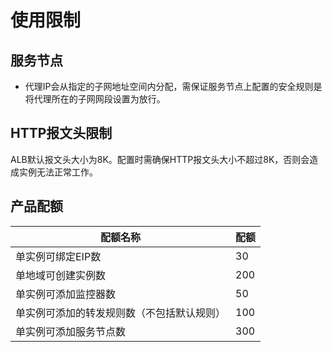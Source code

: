 # 使用限制

## 服务节点
- 代理IP会从指定的子网地址空间内分配，需保证服务节点上配置的安全规则是将代理所在的子网网段设置为放行。

## HTTP报文头限制
ALB默认报文头大小为8K。配置时需确保HTTP报文头大小不超过8K，否则会造成实例无法正常工作。

## 产品配额
| 配额名称                | 配额    | 
| ------------------- | ------- | 
单实例可绑定EIP数|30|
单地域可创建实例数|200|
单实例可添加监控器数|50|
单实例可添加的转发规则数（不包括默认规则）|100|
单实例可添加服务节点数|300|
